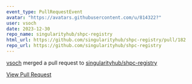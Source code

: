 ```yaml
---
event_type: PullRequestEvent
avatar: "https://avatars.githubusercontent.com/u/814322?"
user: vsoch
date: 2023-12-30
repo_name: singularityhub/shpc-registry
html_url: https://github.com/singularityhub/shpc-registry/pull/182
repo_url: https://github.com/singularityhub/shpc-registry
---
```


<a href='https://github.com/vsoch' target='_blank'>vsoch</a> merged a pull request to <a href='https://github.com/singularityhub/shpc-registry' target='_blank'>singularityhub/shpc-registry</a>

<a href='https://github.com/singularityhub/shpc-registry/pull/182' target='_blank'>View Pull Request</a>